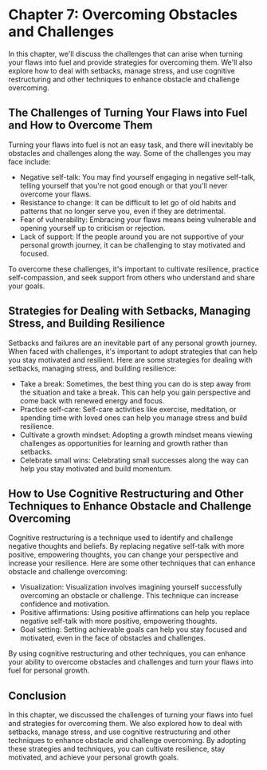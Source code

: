 Chapter 7: Overcoming Obstacles and Challenges
==============================================

In this chapter, we'll discuss the challenges that can arise when turning your flaws into fuel and provide strategies for overcoming them. We'll also explore how to deal with setbacks, manage stress, and use cognitive restructuring and other techniques to enhance obstacle and challenge overcoming.

The Challenges of Turning Your Flaws into Fuel and How to Overcome Them
-----------------------------------------------------------------------

Turning your flaws into fuel is not an easy task, and there will inevitably be obstacles and challenges along the way. Some of the challenges you may face include:

* Negative self-talk: You may find yourself engaging in negative self-talk, telling yourself that you're not good enough or that you'll never overcome your flaws.
* Resistance to change: It can be difficult to let go of old habits and patterns that no longer serve you, even if they are detrimental.
* Fear of vulnerability: Embracing your flaws means being vulnerable and opening yourself up to criticism or rejection.
* Lack of support: If the people around you are not supportive of your personal growth journey, it can be challenging to stay motivated and focused.

To overcome these challenges, it's important to cultivate resilience, practice self-compassion, and seek support from others who understand and share your goals.

Strategies for Dealing with Setbacks, Managing Stress, and Building Resilience
------------------------------------------------------------------------------

Setbacks and failures are an inevitable part of any personal growth journey. When faced with challenges, it's important to adopt strategies that can help you stay motivated and resilient. Here are some strategies for dealing with setbacks, managing stress, and building resilience:

* Take a break: Sometimes, the best thing you can do is step away from the situation and take a break. This can help you gain perspective and come back with renewed energy and focus.
* Practice self-care: Self-care activities like exercise, meditation, or spending time with loved ones can help you manage stress and build resilience.
* Cultivate a growth mindset: Adopting a growth mindset means viewing challenges as opportunities for learning and growth rather than setbacks.
* Celebrate small wins: Celebrating small successes along the way can help you stay motivated and build momentum.

How to Use Cognitive Restructuring and Other Techniques to Enhance Obstacle and Challenge Overcoming
----------------------------------------------------------------------------------------------------

Cognitive restructuring is a technique used to identify and challenge negative thoughts and beliefs. By replacing negative self-talk with more positive, empowering thoughts, you can change your perspective and increase your resilience. Here are some other techniques that can enhance obstacle and challenge overcoming:

* Visualization: Visualization involves imagining yourself successfully overcoming an obstacle or challenge. This technique can increase confidence and motivation.
* Positive affirmations: Using positive affirmations can help you replace negative self-talk with more positive, empowering thoughts.
* Goal setting: Setting achievable goals can help you stay focused and motivated, even in the face of obstacles and challenges.

By using cognitive restructuring and other techniques, you can enhance your ability to overcome obstacles and challenges and turn your flaws into fuel for personal growth.

Conclusion
----------

In this chapter, we discussed the challenges of turning your flaws into fuel and strategies for overcoming them. We also explored how to deal with setbacks, manage stress, and use cognitive restructuring and other techniques to enhance obstacle and challenge overcoming. By adopting these strategies and techniques, you can cultivate resilience, stay motivated, and achieve your personal growth goals.
